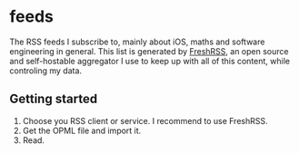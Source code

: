 # feeds

The RSS feeds I subscribe to, mainly about iOS, maths and software engineering in general.
This list is generated by [FreshRSS](https://freshrss.org), an open source and self-hostable aggregator I use to keep up with all of this content, while controling my data.

## Getting started
1. Choose you RSS client or service. I recommend to use FreshRSS.
2. Get the OPML file and import it.
3. Read.